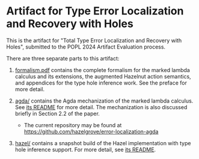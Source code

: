 # Artifact for Type Error Localization and Recovery with Holes

This is the artifact for "Total Type Error Localization and Recovery with Holes", submitted to the
POPL 2024 Artifact Evaluation process.

There are three separate parts to this artifact:

1.  [formalism.pdf](./formalism.pdf) contains the complete formalism for the marked lambda calculus
    and its extensions, the augmented Hazelnut action semantics, and appendices for the type hole
    inference work. See the preface for more detail.

2.  [agda/](./agda/) contains the Agda mechanization of the marked lambda calculus. See [its
    README](./agda/README.md) for more detail. The mechanization is also discussed briefly in
    Section 2.2 of the paper.

    -   The current repository may be found at
        <https://github.com/hazelgrove/error-localization-agda>

3.  [hazel/](./hazel/) contains a snapshot build of the Hazel implementation with type hole
    inference support. For more detail, see [its README](./hazel/README.md).
